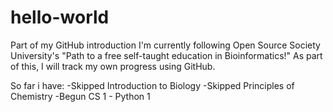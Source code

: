 # hello-world
Part of my GitHub introduction
I'm currently following Open Source Society University's "Path to a free self-taught education in Bioinformatics!"
As part of this, I will track my own progress using GitHub. 

So far i have: 
-Skipped Introduction to Biology
-Skipped Principles of Chemistry
-Begun CS 1 - Python 1
